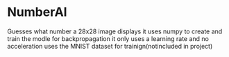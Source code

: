 # NumberAI
Guesses what number a 28x28 image displays
it uses numpy to create and train the modle
for backpropagation it only uses a learning rate and no acceleration
uses the MNIST dataset for trainign(notincluded in project)

